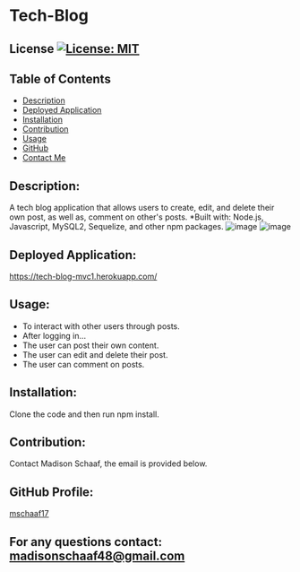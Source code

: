 # Tech-Blog
## License [![License: MIT](https://img.shields.io/badge/License-MIT-yellow.svg)](https://opensource.org/licenses/MIT)
## Table of Contents
* [Description](#description)
* [Deployed Application](#deployed-application)
* [Installation](#installation)
* [Contribution](#contribution)
* [Usage](#usage)
* [GitHub](#github-profile)
* [Contact Me](#for-any-questions-contact)

## Description:
A tech blog application that allows users to create, edit, and delete their own post, as well as, comment on other's posts. 
*Built with: Node.js, Javascript, MySQL2, Sequelize, and other npm packages.
![image](https://user-images.githubusercontent.com/97362296/164944256-ecab3131-5e57-4fa0-a752-531111c1ff14.png)
![image](https://user-images.githubusercontent.com/97362296/164944280-0353a1da-c721-48db-b655-cd03fefe2096.png)


## Deployed Application:
https://tech-blog-mvc1.herokuapp.com/


## Usage:
* To interact with other users through posts. 
* After logging in...
* The user can post their own content. 
* The user can edit and delete their post.
* The user can comment on posts.

## Installation:
Clone the code and then run npm install. 

## Contribution:
Contact Madison Schaaf, the email is provided below.

## GitHub Profile:
[mschaaf17](https://github.com/mschaaf17)
## For any questions contact: madisonschaaf48@gmail.com
